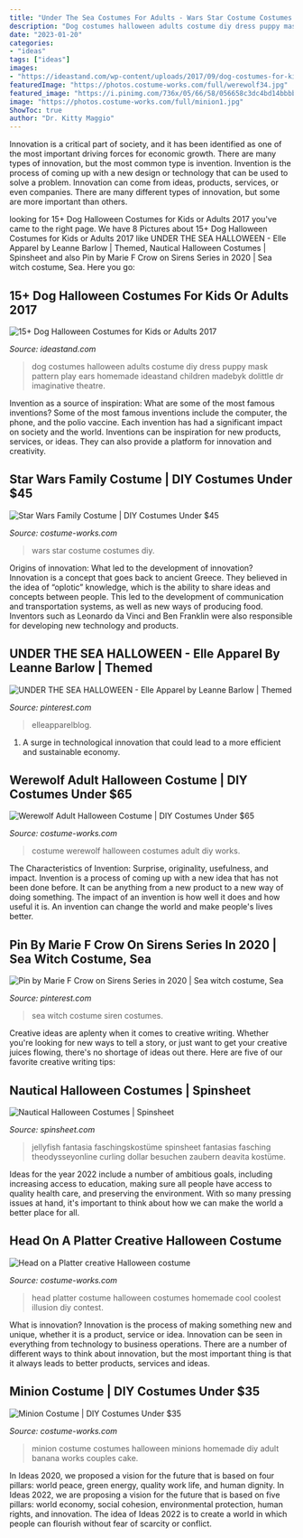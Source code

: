 ```yaml
---
title: "Under The Sea Costumes For Adults - Wars Star Costume Costumes Diy"
description: "Dog costumes halloween adults costume diy dress puppy mask pattern play ears homemade ideastand children madebyk dolittle dr imaginative theatre"
date: "2023-01-20"
categories:
- "ideas"
tags: ["ideas"]
images:
- "https://ideastand.com/wp-content/uploads/2017/09/dog-costumes-for-kids/13-dog-halloween-costumes-kids-adults.jpg"
featuredImage: "https://photos.costume-works.com/full/werewolf34.jpg"
featured_image: "https://i.pinimg.com/736x/05/66/58/056658c3dc4bd14bbbbb00cd1fb5d686.jpg"
image: "https://photos.costume-works.com/full/minion1.jpg"
ShowToc: true
author: "Dr. Kitty Maggio"
---
```



Innovation is a critical part of society, and it has been identified as one of the most important driving forces for economic growth. There are many types of innovation, but the most common type is invention. Invention is the process of coming up with a new design or technology that can be used to solve a problem. Innovation can come from ideas, products, services, or even companies. There are many different types of innovation, but some are more important than others.

	

		
looking for 15+ Dog Halloween Costumes for Kids or Adults 2017 you've came to the right page. We have 8 Pictures about 15+ Dog Halloween Costumes for Kids or Adults 2017 like UNDER THE SEA HALLOWEEN - Elle Apparel by Leanne Barlow | Themed, Nautical Halloween Costumes | Spinsheet and also Pin by Marie F Crow on Sirens Series in 2020 | Sea witch costume, Sea. Here you go:
		
    
## 15+ Dog Halloween Costumes For Kids Or Adults 2017

<img loading=lazy src="https://ideastand.com/wp-content/uploads/2017/09/dog-costumes-for-kids/13-dog-halloween-costumes-kids-adults.jpg" onerror="this.onerror=null;this.src='https://tse4.mm.bing.net/th?id=OIP.dXbDEcezVe5CUBeNq_OKYAHaLH&amp;pid=15.1';" alt="15+ Dog Halloween Costumes for Kids or Adults 2017">

_Source: ideastand.com_

>dog costumes halloween adults costume diy dress puppy mask pattern play ears homemade ideastand children madebyk dolittle dr imaginative theatre. 

	

Invention as a source of inspiration: What are some of the most famous inventions?
Some of the most famous inventions include the computer, the phone, and the polio vaccine. Each invention has had a significant impact on society and the world. Inventions can be inspiration for new products, services, or ideas. They can also provide a platform for innovation and creativity.

    
## Star Wars Family Costume | DIY Costumes Under $45

<img loading=lazy src="https://photos.costume-works.com/full/star_wars_family73.jpg" onerror="this.onerror=null;this.src='https://tse1.mm.bing.net/th?id=OIP.lKw5m9BXsSUoqxBrCCIjMwHaJ3&amp;pid=15.1';" alt="Star Wars Family Costume | DIY Costumes Under $45">

_Source: costume-works.com_

>wars star costume costumes diy. 

	

Origins of innovation: What led to the development of innovation?
Innovation is a concept that goes back to ancient Greece. They believed in the idea of “oplotic” knowledge, which is the ability to share ideas and concepts between people. This led to the development of communication and transportation systems, as well as new ways of producing food. Inventors such as Leonardo da Vinci and Ben Franklin were also responsible for developing new technology and products.

    
## UNDER THE SEA HALLOWEEN - Elle Apparel By Leanne Barlow | Themed

<img loading=lazy src="https://i.pinimg.com/736x/05/66/58/056658c3dc4bd14bbbbb00cd1fb5d686.jpg" onerror="this.onerror=null;this.src='https://tse4.mm.bing.net/th?id=OIP.b1ImLiP-UAbx_456oCx2dwHaLH&amp;pid=15.1';" alt="UNDER THE SEA HALLOWEEN - Elle Apparel by Leanne Barlow | Themed">

_Source: pinterest.com_

>elleapparelblog. 

	

1. A surge in technological innovation that could lead to a more efficient and sustainable economy. 

    
## Werewolf Adult Halloween Costume | DIY Costumes Under $65

<img loading=lazy src="https://photos.costume-works.com/full/werewolf34.jpg" onerror="this.onerror=null;this.src='https://tse1.mm.bing.net/th?id=OIP.QOyA0PYDGa6wJLUtWjMktQHaLg&amp;pid=15.1';" alt="Werewolf Adult Halloween Costume | DIY Costumes Under $65">

_Source: costume-works.com_

>costume werewolf halloween costumes adult diy works. 

	

The Characteristics of Invention: Surprise, originality, usefulness, and impact.
Invention is a process of coming up with a new idea that has not been done before. It can be anything from a new product to a new way of doing something. The impact of an invention is how well it does and how useful it is. An invention can change the world and make people's lives better.

    
## Pin By Marie F Crow On Sirens Series In 2020 | Sea Witch Costume, Sea

<img loading=lazy src="https://i.pinimg.com/736x/09/cc/70/09cc7099ad46d44b7ae53e25ba972b93.jpg" onerror="this.onerror=null;this.src='https://tse1.mm.bing.net/th?id=OIP.aehJHMgOWXTwUtOL1azghgHaIe&amp;pid=15.1';" alt="Pin by Marie F Crow on Sirens Series in 2020 | Sea witch costume, Sea">

_Source: pinterest.com_

>sea witch costume siren costumes. 

	

Creative ideas are aplenty when it comes to creative writing. Whether you're looking for new ways to tell a story, or just want to get your creative juices flowing, there's no shortage of ideas out there. Here are five of our favorite creative writing tips: 

    
## Nautical Halloween Costumes | Spinsheet

<img loading=lazy src="https://www.spinsheet.com/images/jellyfish2_0.jpg" onerror="this.onerror=null;this.src='https://tse2.mm.bing.net/th?id=OIP.a_bfPFHISocHo26L2EuZ6wHaLG&amp;pid=15.1';" alt="Nautical Halloween Costumes | Spinsheet">

_Source: spinsheet.com_

>jellyfish fantasia faschingskostüme spinsheet fantasias fasching theodysseyonline curling dollar besuchen zaubern deavita kostüme. 

	

Ideas for the year 2022 include a number of ambitious goals, including increasing access to education, making sure all people have access to quality health care, and preserving the environment. With so many pressing issues at hand, it's important to think about how we can make the world a better place for all.

    
## Head On A Platter Creative Halloween Costume

<img loading=lazy src="https://photos.costume-works.com/full/head_on_a_platter.jpg" onerror="this.onerror=null;this.src='https://tse1.mm.bing.net/th?id=OIP.XU2CWuvQpDrqlFIRCgq3hwHaLK&amp;pid=15.1';" alt="Head on a Platter creative Halloween costume">

_Source: costume-works.com_

>head platter costume halloween costumes homemade cool coolest illusion diy contest. 

	

What is innovation?
Innovation is the process of making something new and unique, whether it is a product, service or idea. Innovation can be seen in everything from technology to business operations. There are a number of different ways to think about innovation, but the most important thing is that it always leads to better products, services and ideas.

    
## Minion Costume | DIY Costumes Under $35

<img loading=lazy src="https://photos.costume-works.com/full/minion1.jpg" onerror="this.onerror=null;this.src='https://tse3.mm.bing.net/th?id=OIP.rJjyspJf_13T-RFhRjv_uQHaJ3&amp;pid=15.1';" alt="Minion Costume | DIY Costumes Under $35">

_Source: costume-works.com_

>minion costume costumes halloween minions homemade diy adult banana works couples cake. 

	

In Ideas 2020, we proposed a vision for the future that is based on four pillars: world peace, green energy, quality work life, and human dignity. In Ideas 2022, we are proposing a vision for the future that is based on five pillars: world economy, social cohesion, environmental protection, human rights, and innovation. The idea of Ideas 2022 is to create a world in which people can flourish without fear of scarcity or conflict.

